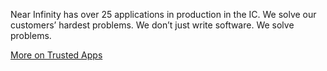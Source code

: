 Near Infinity has over 25 applications in production in the IC. We solve our customers’ hardest problems. We don’t just write software. We solve problems. 

<a href="/what_we_do/trusted_apps" class="impact-link">More on Trusted Apps</a>
